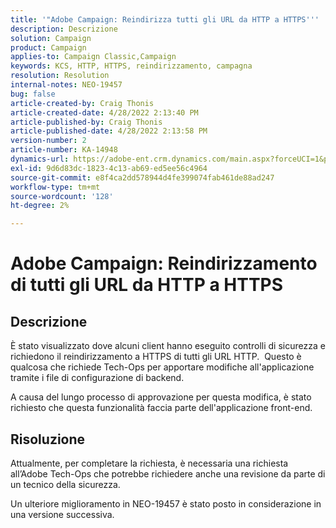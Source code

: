 ```yaml
---
title: '"Adobe Campaign: Reindirizza tutti gli URL da HTTP a HTTPS'''
description: Descrizione
solution: Campaign
product: Campaign
applies-to: Campaign Classic,Campaign
keywords: KCS, HTTP, HTTPS, reindirizzamento, campagna
resolution: Resolution
internal-notes: NEO-19457
bug: false
article-created-by: Craig Thonis
article-created-date: 4/28/2022 2:13:40 PM
article-published-by: Craig Thonis
article-published-date: 4/28/2022 2:13:58 PM
version-number: 2
article-number: KA-14948
dynamics-url: https://adobe-ent.crm.dynamics.com/main.aspx?forceUCI=1&pagetype=entityrecord&etn=knowledgearticle&id=8498f365-fdc6-ec11-a7b6-0022480a10ee
exl-id: 9d6d83dc-1823-4c13-ab69-ed5ee56c4964
source-git-commit: e8f4ca2dd578944d4fe399074fab461de88ad247
workflow-type: tm+mt
source-wordcount: '128'
ht-degree: 2%

---
```


# Adobe Campaign: Reindirizzamento di tutti gli URL da HTTP a HTTPS

## Descrizione


È stato visualizzato dove alcuni client hanno eseguito controlli di sicurezza e richiedono il reindirizzamento a HTTPS di tutti gli URL HTTP.  Questo è qualcosa che richiede Tech-Ops per apportare modifiche all&#39;applicazione tramite i file di configurazione di backend.

A causa del lungo processo di approvazione per questa modifica, è stato richiesto che questa funzionalità faccia parte dell&#39;applicazione front-end.


## Risoluzione


Attualmente, per completare la richiesta, è necessaria una richiesta all’Adobe Tech-Ops che potrebbe richiedere anche una revisione da parte di un tecnico della sicurezza.

Un ulteriore miglioramento in NEO-19457 è stato posto in considerazione in una versione successiva.
